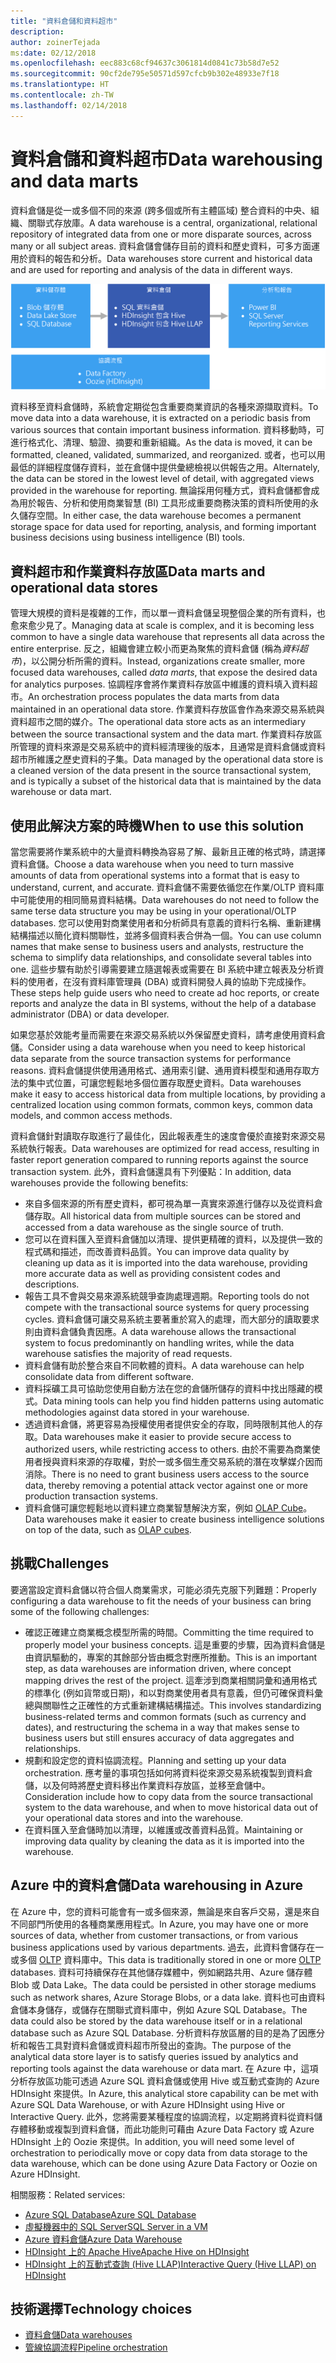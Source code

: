 ```yaml
---
title: "資料倉儲和資料超市"
description: 
author: zoinerTejada
ms:date: 02/12/2018
ms.openlocfilehash: eec883c68cf94637c3061814d0841c73b58d7e52
ms.sourcegitcommit: 90cf2de795e50571d597cfcb9b302e48933e7f18
ms.translationtype: HT
ms.contentlocale: zh-TW
ms.lasthandoff: 02/14/2018
---
```

# <a name="data-warehousing-and-data-marts"></a><span data-ttu-id="e975e-102">資料倉儲和資料超市</span><span class="sxs-lookup"><span data-stu-id="e975e-102">Data warehousing and data marts</span></span>

<span data-ttu-id="e975e-103">資料倉儲是從一或多個不同的來源 (跨多個或所有主體區域) 整合資料的中央、組織、關聯式存放庫。</span><span class="sxs-lookup"><span data-stu-id="e975e-103">A data warehouse is a central, organizational, relational repository of integrated data from one or more disparate sources, across many or all subject areas.</span></span> <span data-ttu-id="e975e-104">資料倉儲會儲存目前的資料和歷史資料，可多方面運用於資料的報告和分析。</span><span class="sxs-lookup"><span data-stu-id="e975e-104">Data warehouses store current and historical data and are used for reporting and analysis of the data in different ways.</span></span>

![Azure 中的資料倉儲](./images/data-warehousing.png)

<span data-ttu-id="e975e-106">資料移至資料倉儲時，系統會定期從包含重要商業資訊的各種來源擷取資料。</span><span class="sxs-lookup"><span data-stu-id="e975e-106">To move data into a data warehouse, it is extracted on a periodic basis from various sources that contain important business information.</span></span> <span data-ttu-id="e975e-107">資料移動時，可進行格式化、清理、驗證、摘要和重新組織。</span><span class="sxs-lookup"><span data-stu-id="e975e-107">As the data is moved, it can be formatted, cleaned, validated, summarized, and reorganized.</span></span> <span data-ttu-id="e975e-108">或者，也可以用最低的詳細程度儲存資料，並在倉儲中提供彙總檢視以供報告之用。</span><span class="sxs-lookup"><span data-stu-id="e975e-108">Alternately, the data can be stored in the lowest level of detail, with aggregated views provided in the warehouse for reporting.</span></span> <span data-ttu-id="e975e-109">無論採用何種方式，資料倉儲都會成為用於報告、分析和使用商業智慧 (BI) 工具形成重要商務決策的資料所使用的永久儲存空間。</span><span class="sxs-lookup"><span data-stu-id="e975e-109">In either case, the data warehouse becomes a permanent storage space for data used for reporting, analysis, and forming important business decisions using business intelligence (BI) tools.</span></span>

## <a name="data-marts-and-operational-data-stores"></a><span data-ttu-id="e975e-110">資料超市和作業資料存放區</span><span class="sxs-lookup"><span data-stu-id="e975e-110">Data marts and operational data stores</span></span>

<span data-ttu-id="e975e-111">管理大規模的資料是複雜的工作，而以單一資料倉儲呈現整個企業的所有資料，也愈來愈少見了。</span><span class="sxs-lookup"><span data-stu-id="e975e-111">Managing data at scale is complex, and it is becoming less common to have a single data warehouse that represents all data across the entire enterprise.</span></span> <span data-ttu-id="e975e-112">反之，組織會建立較小而更為聚焦的資料倉儲 (稱為*資料超市*)，以公開分析所需的資料。</span><span class="sxs-lookup"><span data-stu-id="e975e-112">Instead, organizations create smaller, more focused data warehouses, called *data marts*, that expose the desired data for analytics purposes.</span></span> <span data-ttu-id="e975e-113">協調程序會將作業資料存放區中維護的資料填入資料超市。</span><span class="sxs-lookup"><span data-stu-id="e975e-113">An orchestration process populates the data marts from data maintained in an operational data store.</span></span> <span data-ttu-id="e975e-114">作業資料存放區會作為來源交易系統與資料超市之間的媒介。</span><span class="sxs-lookup"><span data-stu-id="e975e-114">The operational data store acts as an intermediary between the source transactional system and the data mart.</span></span> <span data-ttu-id="e975e-115">作業資料存放區所管理的資料來源是交易系統中的資料經清理後的版本，且通常是資料倉儲或資料超市所維護之歷史資料的子集。</span><span class="sxs-lookup"><span data-stu-id="e975e-115">Data managed by the operational data store is a cleaned version of the data present in the source transactional system, and is typically a subset of the historical data that is maintained by the data warehouse or data mart.</span></span> 

## <a name="when-to-use-this-solution"></a><span data-ttu-id="e975e-116">使用此解決方案的時機</span><span class="sxs-lookup"><span data-stu-id="e975e-116">When to use this solution</span></span>

<span data-ttu-id="e975e-117">當您需要將作業系統中的大量資料轉換為容易了解、最新且正確的格式時，請選擇資料倉儲。</span><span class="sxs-lookup"><span data-stu-id="e975e-117">Choose a data warehouse when you need to turn massive amounts of data from operational systems into a format that is easy to understand, current, and accurate.</span></span> <span data-ttu-id="e975e-118">資料倉儲不需要依循您在作業/OLTP 資料庫中可能使用的相同簡易資料結構。</span><span class="sxs-lookup"><span data-stu-id="e975e-118">Data warehouses do not need to follow the same terse data structure you may be using in your operational/OLTP databases.</span></span> <span data-ttu-id="e975e-119">您可以使用對商業使用者和分析師具有意義的資料行名稱、重新建構結構描述以簡化資料關聯性，並將多個資料表合併為一個。</span><span class="sxs-lookup"><span data-stu-id="e975e-119">You can use column names that make sense to business users and analysts, restructure the schema to simplify data relationships, and consolidate several tables into one.</span></span> <span data-ttu-id="e975e-120">這些步驟有助於引導需要建立隨選報表或需要在 BI 系統中建立報表及分析資料的使用者，在沒有資料庫管理員 (DBA) 或資料開發人員的協助下完成操作。</span><span class="sxs-lookup"><span data-stu-id="e975e-120">These steps help guide users who need to create ad hoc reports, or create reports and analyze the data in BI systems, without the help of a database administrator (DBA) or data developer.</span></span>

<span data-ttu-id="e975e-121">如果您基於效能考量而需要在來源交易系統以外保留歷史資料，請考慮使用資料倉儲。</span><span class="sxs-lookup"><span data-stu-id="e975e-121">Consider using a data warehouse when you need to keep historical data separate from the source transaction systems for performance reasons.</span></span> <span data-ttu-id="e975e-122">資料倉儲提供使用通用格式、通用索引鍵、通用資料模型和通用存取方法的集中式位置，可讓您輕鬆地多個位置存取歷史資料。</span><span class="sxs-lookup"><span data-stu-id="e975e-122">Data warehouses make it easy to access historical data from multiple locations, by providing a centralized location using common formats, common keys, common data models, and common access methods.</span></span>

<span data-ttu-id="e975e-123">資料倉儲針對讀取存取進行了最佳化，因此報表產生的速度會優於直接對來源交易系統執行報表。</span><span class="sxs-lookup"><span data-stu-id="e975e-123">Data warehouses are optimized for read access, resulting in faster report generation compared to running reports against the source transaction system.</span></span> <span data-ttu-id="e975e-124">此外，資料倉儲還具有下列優點：</span><span class="sxs-lookup"><span data-stu-id="e975e-124">In addition, data warehouses provide the following benefits:</span></span>

* <span data-ttu-id="e975e-125">來自多個來源的所有歷史資料，都可視為單一真實來源進行儲存以及從資料倉儲存取。</span><span class="sxs-lookup"><span data-stu-id="e975e-125">All historical data from multiple sources can be stored and accessed from a data warehouse as the single source of truth.</span></span>
* <span data-ttu-id="e975e-126">您可以在資料匯入至資料倉儲加以清理、提供更精確的資料，以及提供一致的程式碼和描述，而改善資料品質。</span><span class="sxs-lookup"><span data-stu-id="e975e-126">You can improve data quality by cleaning up data as it is imported into the data warehouse, providing more accurate data as well as providing consistent codes and descriptions.</span></span>
* <span data-ttu-id="e975e-127">報告工具不會與交易來源系統競爭查詢處理週期。</span><span class="sxs-lookup"><span data-stu-id="e975e-127">Reporting tools do not compete with the transactional source systems for query processing cycles.</span></span> <span data-ttu-id="e975e-128">資料倉儲可讓交易系統主要著重於寫入的處理，而大部分的讀取要求則由資料倉儲負責因應。</span><span class="sxs-lookup"><span data-stu-id="e975e-128">A data warehouse allows the transactional system to focus predominantly on handling writes, while the data warehouse satisfies the majority of read requests.</span></span>
* <span data-ttu-id="e975e-129">資料倉儲有助於整合來自不同軟體的資料。</span><span class="sxs-lookup"><span data-stu-id="e975e-129">A data warehouse can help consolidate data from different software.</span></span>
* <span data-ttu-id="e975e-130">資料採礦工具可協助您使用自動方法在您的倉儲所儲存的資料中找出隱藏的模式。</span><span class="sxs-lookup"><span data-stu-id="e975e-130">Data mining tools can help you find hidden patterns using automatic methodologies against data stored in your warehouse.</span></span>
* <span data-ttu-id="e975e-131">透過資料倉儲，將更容易為授權使用者提供安全的存取，同時限制其他人的存取。</span><span class="sxs-lookup"><span data-stu-id="e975e-131">Data warehouses make it easier to provide secure access to authorized users, while restricting access to others.</span></span> <span data-ttu-id="e975e-132">由於不需要為商業使用者授與資料來源的存取權，對於一或多個生產交易系統的潛在攻擊媒介因而消除。</span><span class="sxs-lookup"><span data-stu-id="e975e-132">There is no need to grant business users access to the source data, thereby removing a potential attack vector against one or more production transaction systems.</span></span>
* <span data-ttu-id="e975e-133">資料倉儲可讓您輕鬆地以資料建立商業智慧解決方案，例如 [OLAP Cube](online-analytical-processing.md)。</span><span class="sxs-lookup"><span data-stu-id="e975e-133">Data warehouses make it easier to create business intelligence solutions on top of the data, such as [OLAP cubes](online-analytical-processing.md).</span></span>

## <a name="challenges"></a><span data-ttu-id="e975e-134">挑戰</span><span class="sxs-lookup"><span data-stu-id="e975e-134">Challenges</span></span>

<span data-ttu-id="e975e-135">要適當設定資料倉儲以符合個人商業需求，可能必須先克服下列難題：</span><span class="sxs-lookup"><span data-stu-id="e975e-135">Properly configuring a data warehouse to fit the needs of your business can bring some of the following challenges:</span></span>

* <span data-ttu-id="e975e-136">確認正確建立商業概念模型所需的時間。</span><span class="sxs-lookup"><span data-stu-id="e975e-136">Committing the time required to properly model your business concepts.</span></span> <span data-ttu-id="e975e-137">這是重要的步驟，因為資料倉儲是由資訊驅動的，專案的其餘部分皆由概念對應所推動。</span><span class="sxs-lookup"><span data-stu-id="e975e-137">This is an important step, as data warehouses are information driven, where concept mapping drives the rest of the project.</span></span> <span data-ttu-id="e975e-138">這牽涉到商業相關詞彙和通用格式的標準化 (例如貨幣或日期)，和以對商業使用者具有意義，但仍可確保資料彙總與關聯性之正確性的方式重新建構結構描述。</span><span class="sxs-lookup"><span data-stu-id="e975e-138">This involves standardizing business-related terms and common formats (such as currency and dates), and restructuring the schema in a way that makes sense to business users but still ensures accuracy of data aggregates and relationships.</span></span>
* <span data-ttu-id="e975e-139">規劃和設定您的資料協調流程。</span><span class="sxs-lookup"><span data-stu-id="e975e-139">Planning and setting up your data orchestration.</span></span> <span data-ttu-id="e975e-140">應考量的事項包括如何將資料從來源交易系統複製到資料倉儲，以及何時將歷史資料移出作業資料存放區，並移至倉儲中。</span><span class="sxs-lookup"><span data-stu-id="e975e-140">Consideration include how to copy data from the source transactional system to the data warehouse, and when to move historical data out of your operational data stores and into the warehouse.</span></span>
* <span data-ttu-id="e975e-141">在資料匯入至倉儲時加以清理，以維護或改善資料品質。</span><span class="sxs-lookup"><span data-stu-id="e975e-141">Maintaining or improving data quality by cleaning the data as it is imported into the warehouse.</span></span>

## <a name="data-warehousing-in-azure"></a><span data-ttu-id="e975e-142">Azure 中的資料倉儲</span><span class="sxs-lookup"><span data-stu-id="e975e-142">Data warehousing in Azure</span></span>

<span data-ttu-id="e975e-143">在 Azure 中，您的資料可能會有一或多個來源，無論是來自客戶交易，還是來自不同部門所使用的各種商業應用程式。</span><span class="sxs-lookup"><span data-stu-id="e975e-143">In Azure, you may have one or more sources of data, whether from customer transactions, or from various business applications used by various departments.</span></span> <span data-ttu-id="e975e-144">過去，此資料會儲存在一或多個 [OLTP](online-transaction-processing.md) 資料庫中。</span><span class="sxs-lookup"><span data-stu-id="e975e-144">This data is traditionally stored in one or more [OLTP](online-transaction-processing.md) databases.</span></span> <span data-ttu-id="e975e-145">資料可持續保存在其他儲存媒體中，例如網路共用、Azure 儲存體 Blob 或 Data Lake。</span><span class="sxs-lookup"><span data-stu-id="e975e-145">The data could be persisted in other storage mediums such as network shares, Azure Storage Blobs, or a data lake.</span></span> <span data-ttu-id="e975e-146">資料也可由資料倉儲本身儲存，或儲存在關聯式資料庫中，例如 Azure SQL Database。</span><span class="sxs-lookup"><span data-stu-id="e975e-146">The data could also be stored by the data warehouse itself or in a relational database such as Azure SQL Database.</span></span> <span data-ttu-id="e975e-147">分析資料存放區層的目的是為了因應分析和報告工具對資料倉儲或資料超市所發出的查詢。</span><span class="sxs-lookup"><span data-stu-id="e975e-147">The purpose of the analytical data store layer is to satisfy queries issued by analytics and reporting tools against the data warehouse or data mart.</span></span> <span data-ttu-id="e975e-148">在 Azure 中，這項分析存放區功能可透過 Azure SQL 資料倉儲或使用 Hive 或互動式查詢的 Azure HDInsight 來提供。</span><span class="sxs-lookup"><span data-stu-id="e975e-148">In Azure, this analytical store capability can be met with Azure SQL Data Warehouse, or with Azure HDInsight using Hive or Interactive Query.</span></span> <span data-ttu-id="e975e-149">此外，您將需要某種程度的協調流程，以定期將資料從資料儲存體移動或複製到資料倉儲，而此功能則可藉由 Azure Data Factory 或 Azure HDInsight 上的 Oozie 來提供。</span><span class="sxs-lookup"><span data-stu-id="e975e-149">In addition, you will need some level of orchestration to periodically move or copy data from data storage to the data warehouse, which can be done using Azure Data Factory or Oozie on Azure HDInsight.</span></span>

<span data-ttu-id="e975e-150">相關服務：</span><span class="sxs-lookup"><span data-stu-id="e975e-150">Related services:</span></span>

* [<span data-ttu-id="e975e-151">Azure SQL Database</span><span class="sxs-lookup"><span data-stu-id="e975e-151">Azure SQL Database</span></span>](/azure/sql-database/)
* [<span data-ttu-id="e975e-152">虛擬機器中的 SQL Server</span><span class="sxs-lookup"><span data-stu-id="e975e-152">SQL Server in a VM</span></span>](/sql/sql-server/sql-server-technical-documentation)
* [<span data-ttu-id="e975e-153">Azure 資料倉儲</span><span class="sxs-lookup"><span data-stu-id="e975e-153">Azure Data Warehouse</span></span>](/azure/sql-data-warehouse/sql-data-warehouse-overview-what-is)
* [<span data-ttu-id="e975e-154">HDInsight 上的 Apache Hive</span><span class="sxs-lookup"><span data-stu-id="e975e-154">Apache Hive on HDInsight</span></span>](/azure/hdinsight/hadoop/hdinsight-use-hive)
* [<span data-ttu-id="e975e-155">HDInsight 上的互動式查詢 (Hive LLAP)</span><span class="sxs-lookup"><span data-stu-id="e975e-155">Interactive Query (Hive LLAP) on HDInsight</span></span>](/azure/hdinsight/interactive-query/apache-interactive-query-get-started)


## <a name="technology-choices"></a><span data-ttu-id="e975e-156">技術選擇</span><span class="sxs-lookup"><span data-stu-id="e975e-156">Technology choices</span></span>

- [<span data-ttu-id="e975e-157">資料倉儲</span><span class="sxs-lookup"><span data-stu-id="e975e-157">Data warehouses</span></span>](../technology-choices/data-warehouses.md)
- [<span data-ttu-id="e975e-158">管線協調流程</span><span class="sxs-lookup"><span data-stu-id="e975e-158">Pipeline orchestration</span></span>](../technology-choices/pipeline-orchestration-data-movement.md)

